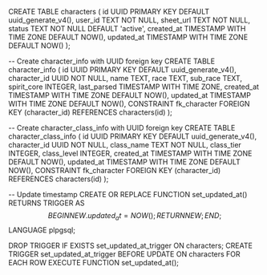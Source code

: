 CREATE TABLE characters (
    id UUID PRIMARY KEY DEFAULT uuid_generate_v4(),
    user_id TEXT NOT NULL,
    sheet_url TEXT NOT NULL,
    status TEXT NOT NULL DEFAULT 'active',
    created_at TIMESTAMP WITH TIME ZONE DEFAULT NOW(),
    updated_at TIMESTAMP WITH TIME ZONE DEFAULT NOW()
);

-- Create character_info with UUID foreign key
CREATE TABLE character_info (
    id UUID PRIMARY KEY DEFAULT uuid_generate_v4(),
    character_id UUID NOT NULL,
    name TEXT,
    race TEXT,
    sub_race TEXT,
    spirit_core INTEGER,
    last_parsed TIMESTAMP WITH TIME ZONE,
    created_at TIMESTAMP WITH TIME ZONE DEFAULT NOW(),
    updated_at TIMESTAMP WITH TIME ZONE DEFAULT NOW(),
    CONSTRAINT fk_character FOREIGN KEY (character_id) REFERENCES characters(id)
);

-- Create character_class_info with UUID foreign key
CREATE TABLE character_class_info (
    id UUID PRIMARY KEY DEFAULT uuid_generate_v4(),
    character_id UUID NOT NULL,
    class_name TEXT NOT NULL,
    class_tier INTEGER,
    class_level INTEGER,
    created_at TIMESTAMP WITH TIME ZONE DEFAULT NOW(),
    updated_at TIMESTAMP WITH TIME ZONE DEFAULT NOW(),
    CONSTRAINT fk_character FOREIGN KEY (character_id) REFERENCES characters(id)
);

-- Update timestamp
CREATE OR REPLACE FUNCTION set_updated_at()
RETURNS TRIGGER AS $$
BEGIN
  NEW.updated_at = NOW();
  RETURN NEW;
END;
$$ LANGUAGE plpgsql;

DROP TRIGGER IF EXISTS set_updated_at_trigger ON characters;
CREATE TRIGGER set_updated_at_trigger
BEFORE UPDATE ON characters
FOR EACH ROW
EXECUTE FUNCTION set_updated_at();